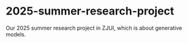# 2025-summer-research-project
Our 2025 summer research project in ZJUI, which is about generative models.

